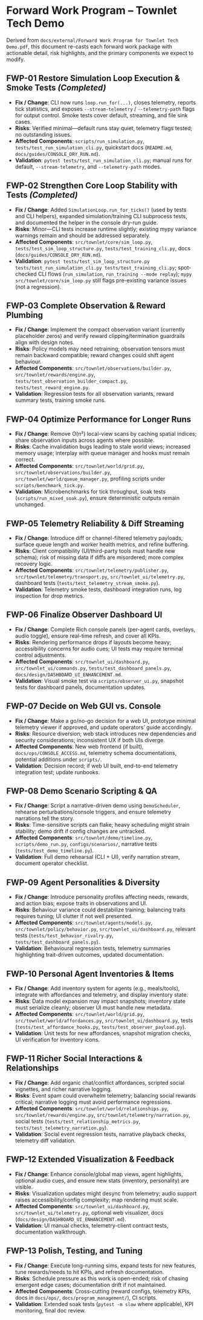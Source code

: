 # Forward Work Program – Townlet Tech Demo

Derived from `docs/external/Forward Work Program for Townlet Tech Demo.pdf`, this document re-casts each forward work package with actionable detail, risk highlights, and the primary components we expect to modify.

## FWP-01 Restore Simulation Loop Execution & Smoke Tests *(Completed)*
- **Fix / Change**: CLI now runs `loop.run_for(...)`, closes telemetry, reports tick statistics, and exposes `--stream-telemetry` / `--telemetry-path` flags for output control. Smoke tests cover default, streaming, and file sink cases.
- **Risks**: Verified minimal—default runs stay quiet, telemetry flags tested; no outstanding issues.
- **Affected Components**: `scripts/run_simulation.py`, `tests/test_run_simulation_cli.py`, quickstart docs (`README.md`, `docs/guides/CONSOLE_DRY_RUN.md`).
- **Validation**: `pytest tests/test_run_simulation_cli.py`; manual runs for default, `--stream-telemetry`, and `--telemetry-path` modes.

## FWP-02 Strengthen Core Loop Stability with Tests *(Completed)*
- **Fix / Change**: Added `SimulationLoop.run_for_ticks()` (used by tests and CLI helpers), expanded simulation/training CLI subprocess tests, and documented the helper in the console dry-run guide.
- **Risks**: Minor—CLI tests increase runtime slightly; existing mypy variance warnings remain and should be addressed separately.
- **Affected Components**: `src/townlet/core/sim_loop.py`, `tests/test_sim_loop_structure.py`, `tests/test_training_cli.py`, docs (`docs/guides/CONSOLE_DRY_RUN.md`).
- **Validation**: `pytest tests/test_sim_loop_structure.py tests/test_run_simulation_cli.py tests/test_training_cli.py`; spot-checked CLI flows (`run_simulation`, `run_training --mode replay`); `mypy src/townlet/core/sim_loop.py` still flags pre-existing variance issues (not a regression).

## FWP-03 Complete Observation & Reward Plumbing
- **Fix / Change**: Implement the compact observation variant (currently placeholder zeros) and verify reward clipping/termination guardrails align with design notes.
- **Risks**: Policy models may need retraining; observation tensors must remain backward compatible; reward changes could shift agent behaviour.
- **Affected Components**: `src/townlet/observations/builder.py`, `src/townlet/rewards/engine.py`, `tests/test_observation_builder_compact.py`, `tests/test_reward_engine.py`.
- **Validation**: Regression tests for all observation variants, reward summary tests, training smoke runs.

## FWP-04 Optimize Performance for Longer Runs
- **Fix / Change**: Remove O(n²) local-view scans by caching spatial indices; share observation inputs across agents where possible.
- **Risks**: Cache invalidation bugs leading to stale world views; increased memory usage; interplay with queue manager and hooks must remain correct.
- **Affected Components**: `src/townlet/world/grid.py`, `src/townlet/observations/builder.py`, `src/townlet/world/queue_manager.py`, profiling scripts under `scripts/benchmark_tick.py`.
- **Validation**: Microbenchmarks for tick throughput, soak tests (`scripts/run_mixed_soak.py`), ensure deterministic outputs remain unchanged.

## FWP-05 Telemetry Reliability & Diff Streaming
- **Fix / Change**: Introduce diff or channel-filtered telemetry payloads, surface queue length and worker health metrics, and refine buffering.
- **Risks**: Client compatibility (UI/third-party tools must handle new schema); risk of missing data if diffs are misordered; more complex recovery logic.
- **Affected Components**: `src/townlet/telemetry/publisher.py`, `src/townlet/telemetry/transport.py`, `src/townlet_ui/telemetry.py`, dashboard tests (`tests/test_telemetry_stream_smoke.py`).
- **Validation**: Telemetry smoke tests, dashboard integration runs, log inspection for drop metrics.

## FWP-06 Finalize Observer Dashboard UI
- **Fix / Change**: Complete Rich console panels (per-agent cards, overlays, audio toggle), ensure real-time refresh, and cover all KPIs.
- **Risks**: Rendering performance drops if layouts become heavy; accessibility concerns for audio cues; UI tests may require terminal control adjustments.
- **Affected Components**: `src/townlet_ui/dashboard.py`, `src/townlet_ui/commands.py`, `tests/test_dashboard_panels.py`, `docs/design/DASHBOARD_UI_ENHANCEMENT.md`.
- **Validation**: Visual smoke test via `scripts/observer_ui.py`, snapshot tests for dashboard panels, documentation updates.

## FWP-07 Decide on Web GUI vs. Console
- **Fix / Change**: Make a go/no-go decision for a web UI, prototype minimal telemetry viewer if approved, and update operators’ guide accordingly.
- **Risks**: Resource diversion; web stack introduces new dependencies and security considerations; inconsistent UX if both UIs diverge.
- **Affected Components**: New web frontend (if built), `docs/ops/CONSOLE_ACCESS.md`, telemetry schema documentations, potential additions under `scripts/`.
- **Validation**: Decision record; if web UI built, end-to-end telemetry integration test; update runbooks.

## FWP-08 Demo Scenario Scripting & QA
- **Fix / Change**: Script a narrative-driven demo using `DemoScheduler`, rehearse perturbations/console triggers, and ensure telemetry narrations tell the story.
- **Risks**: Time-sensitive scripts can flake; heavy scheduling might strain stability; demo drift if config changes are untracked.
- **Affected Components**: `src/townlet/demo/timeline.py`, `scripts/demo_run.py`, `configs/scenarios/`, narrative tests (`tests/test_demo_timeline.py`).
- **Validation**: Full demo rehearsal (CLI + UI), verify narration stream, document operator checklist.

## FWP-09 Agent Personalities & Diversity
- **Fix / Change**: Introduce personality profiles affecting needs, rewards, and action bias; expose traits in observations and UI.
- **Risks**: Behaviour variance could destabilize training; balancing traits requires tuning; UI clutter if not well presented.
- **Affected Components**: `src/townlet/agents/models.py`, `src/townlet/policy/behavior.py`, `src/townlet_ui/dashboard.py`, relevant tests (`tests/test_behavior_rivalry.py`, `tests/test_dashboard_panels.py`).
- **Validation**: Behavioural regression tests, telemetry summaries highlighting trait-driven outcomes, updated documentation.

## FWP-10 Personal Agent Inventories & Items
- **Fix / Change**: Add inventory system for agents (e.g., meals/tools), integrate with affordances and telemetry, and display inventory state.
- **Risks**: Data model expansion may impact snapshots; inventory state must serialize cleanly; observer UI must handle new metadata.
- **Affected Components**: `src/townlet/world/grid.py`, `src/townlet/world/affordances.py`, `src/townlet_ui/dashboard.py`, tests (`tests/test_affordance_hooks.py`, `tests/test_observer_payload.py`).
- **Validation**: Unit tests for new affordances, snapshot migration checks, UI verification for inventory icons.

## FWP-11 Richer Social Interactions & Relationships
- **Fix / Change**: Add organic chat/conflict affordances, scripted social vignettes, and richer narrative logging.
- **Risks**: Event spam could overwhelm telemetry; balancing social rewards critical; narrative logging must avoid performance regressions.
- **Affected Components**: `src/townlet/world/relationships.py`, `src/townlet/rewards/engine.py`, `src/townlet/telemetry/narration.py`, social tests (`tests/test_relationship_metrics.py`, `tests/test_telemetry_narration.py`).
- **Validation**: Social event regression tests, narrative playback checks, telemetry diff validation.

## FWP-12 Extended Visualization & Feedback
- **Fix / Change**: Enhance console/global map views, agent highlights, optional audio cues, and ensure new stats (inventory, personality) are visible.
- **Risks**: Visualization updates might desync from telemetry; audio support raises accessibility/config complexity; map rendering must scale.
- **Affected Components**: `src/townlet_ui/dashboard.py`, `src/townlet_ui/telemetry.py`, optional web visualizer, docs (`docs/design/DASHBOARD_UI_ENHANCEMENT.md`).
- **Validation**: UI manual checks, telemetry-client contract tests, documentation walkthrough.

## FWP-13 Polish, Testing, and Tuning
- **Fix / Change**: Execute long-running sims, expand tests for new features, tune rewards/needs to hit KPIs, and refresh documentation.
- **Risks**: Schedule pressure as this work is open-ended; risk of chasing emergent edge cases; documentation drift if not maintained.
- **Affected Components**: Cross-cutting (reward configs, telemetry KPIs, docs in `docs/ops/`, `docs/program_management/`), CI scripts.
- **Validation**: Extended soak tests (`pytest -m slow` where applicable), KPI monitoring, final doc review.
